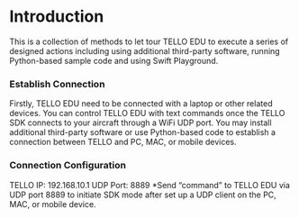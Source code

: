 # **Introduction**

This is a collection of methods to let tour TELLO EDU to execute a series of designed actions including using additional third-party software, running Python-based sample code and using Swift Playground.

### Establish Connection

Firstly, TELLO EDU need to be connected with a laptop or other related devices. You can control TELLO EDU with text commands once the TELLO SDK connects to your aircraft through a WiFi UDP port. You may install additional third-party software or use Python-based code to establish a connection between TELLO and PC, MAC, or mobile devices.

### Connection Configuration
TELLO IP: 192.168.10.1
UDP Port: 8889
*Send “command” to TELLO EDU via UDP port 8889 to initiate SDK mode after set up a UDP client on the PC, MAC, or mobile device. 
